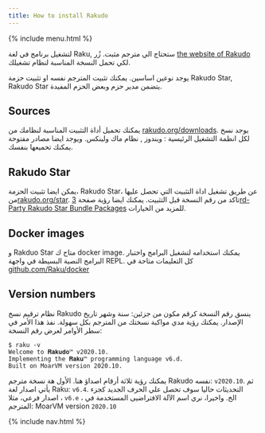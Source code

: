 ```yaml
---
title: How to install Rakudo
---
```


{% include menu.html %}

لتشغيل برنامج في لغة Raku, ستحتاج الي مترجم مثبت. زُر  [the website of Rakudo](https://rakudo.org) لكي  تحمل النسخة المناسبة لنظام تشغيلك. 

يوجد نوعين اساسين. يمكنك تثبيت المترجم نفسه او تثبيت حزمة Rakudo Star, Rakudo Star يتضمن مدير حزم وبعض الحزم المفيدة.

## Sources

يمكنك تحميل أداة التثبيت المناسبة لنظامك من [rakudo.org/downloads](https://rakudo.org/downloads). يوجد نسخ لكل انظمة التشغيل الرئيسية : ويندوز , نظام ماك ولينكس. ويوجد ايضا مصادر مفتوحة يمكنك تحميعها بنفسك.

## Rakudo Star

يمكن ايضا تثبيت الحزمة، Rakudo Star، عن طريق تشغيل اداة التثبيت التي تحصل عليها من<a href="https://rakudo.org/star" target="_blank">rakudo.org/star</a>. تاكد من رقم النسخة قبل التثبيت. يمكنك ايضا رؤية صفحة <a href="https://rakudo.org/star/third-party" target="_blank">3rd-Party Rakudo Star Bundle Packages</a>  للمزيد من الخيارات.

## Docker images

و Rakduo Star متاح ك docker image. يمكنك استخدامه لتشغيل البرامج واختبار البرامج النصية البسيطة في واجهة REPL. كل التعليمات متاحة في <a href="https://github.com/Raku/docker" target="_blank">github.com/Raku/docker</a>

## Version numbers

نظام ترقيم نسخ Rakudo ينسق رقم النسخة كرقم مكون من جزئين: سنة وشهر تاريخ الإصدار. يمكنك رؤية مدي مواكبة نسختك من المترجم بكل سهولة. نفذ هذا الأمر في سطر الأوامر لعرض رقم النسخة:


```console
$ raku -v
Welcome to 𝐑𝐚𝐤𝐮𝐝𝐨™ v2020.10.
Implementing the 𝐑𝐚𝐤𝐮™ programming language v6.d.
Built on MoarVM version 2020.10.
```

يمكنك رؤية ثلاثة أرقام اصداؤ هنا. الأول هة نسخة مترجم Rakudo نفسه: `v2020.10`. ثم يأتي اصدار لغة Raku: `v6.4`. التحديثات حاليا سوف تحصل علي الحرف الجديد كجزء اصدار فرعي، مثلا ، `v6.e` ، الخ. واخيرا، نري اسم الآلة الافتراضيى المستخدمة في المترجم: MoarVM version `2020.10`


{% include nav.html %}
